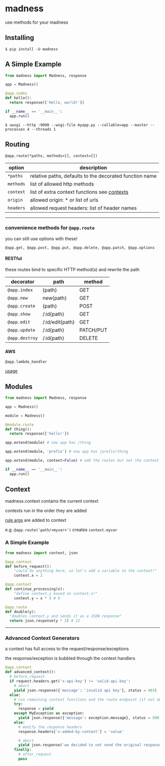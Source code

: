 # madness

use methods for your madness

## Installing

```console
$ pip install -U madness
```

## A Simple Example

```python
from madness import Madness, response

app = Madness()

@app.index
def hello():
  return response(['Hello, world!'])

if __name__ == '__main__':
  app.run()
```

```console
$ uwsgi --http :9090 --wsgi-file myapp.py --callable=app --master --processes 4 --threads 1
```


## Routing

`@app.route(*paths, methods=[], context=[])`          

option | description
------------ | -------------
`*paths` | relative paths, defaults to the decorated function name
`methods` | list of allowed http methods
`context` | list of extra context functions see [contexts](https://github.com/Waffles32/madness/blob/master/context.md)
`origin` | allowed origin: \* or list of urls
`headers` | allowed request headers: list of header names

***

### convenience methods for `@app.route`

you can still use options with these!

`@app.get, @app.post, @app.put, @app.delete, @app.patch, @app.options`

#### RESTful

these routes bind to specific HTTP method(s) and rewrite the path

decorator | path | method
------------ | ------------- | -------------
`@app.index` | {path} | GET
`@app.new` | new{path} | GET
`@app.create` | {path} | POST
`@app.show` | /:id{path} | GET
`@app.edit` | /:id/edit{path} | GET
`@app.update` | /:id{path} | PATCH/PUT
`@app.destroy` | /:id{path} | DELETE


#### AWS

`@app.lambda_handler`

[usage](https://github.com/Waffles32/madness/blob/development/examples/lambda_handler.py)


## Modules

```python
from madness import Madness, response

app = Madness()

module = Madness()

@module.route
def thing():
  return response(['hello!'])

app.extend(module) # now app has /thing

app.extend(module, 'prefix') # now app has /prefix/thing

app.extend(module, context=False) # add the routes but not the context

if __name__ == '__main__':
  app.run()
```



## Context

madness.context contains the current context

contexts run in the order they are added

[rule args](http://werkzeug.pocoo.org/docs/0.14/routing/) are added to context

e.g. `@app.route('path/<myvar>')` creates `context.myvar`

### A Simple Example

```python
from madness import context, json

@app.context
def before_request():
    "could do anything here, so let's add a variable to the context!"
    context.x = 2

@app.context
def continue_processing(x):
    "define context.y based on context.x!"
    context.y = x * 3 # 6

@app.route
def double(y):
  "doubles context.y and sends it as a JSON response"
  return json.response(y * 2) # 12

```

***

### Advanced Context Generators

a context has full access to the request/response/exceptions

the response/exception is bubbled through the context handlers

```python
@app.context
def advanced_context():
  # before_request
  if request.headers.get('x-api-key') != 'valid-api-key':
    # abort
    yield json.response({'message': 'invalid api key'}, status = 403)
  else:
    # run remaining context functions and the route endpoint (if not aborted)
    try:
      response = yield
    except MyException as exception:
      yield json.response({'message': exception.message}, status = 500)
    else:
      # modify the response headers
      response.headers['x-added-by-context'] = 'value'

      # abort
      yield json.response('we decided to not send the original response, isn\'t that weird?')
    finally:
      # after_request
      pass
```
